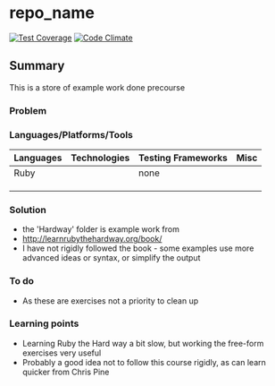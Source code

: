 # __repo_name__

[![Test Coverage](https://codeclimate.com/github/chandley/precourse/badges/coverage.svg)](https://codeclimate.com/github/chandley/precourse)
[![Code Climate](https://codeclimate.com/github/chandley/precourse/badges/gpa.svg)](https://codeclimate.com/github/chandley/precourse)

## Summary

This is a store of example work done precourse

### Problem

### Languages/Platforms/Tools

| Languages | Technologies  | Testing Frameworks| Misc
| :-------------------------------------------- |:--------------|:-----------|:----|
| Ruby      |               | none            |               |
|           |               |                   |               |
|           |               |                   |  
|           |               |

### Solution

* the 'Hardway' folder is example work from
* http://learnrubythehardway.org/book/
* I have not rigidly followed the book - some examples use more advanced ideas or syntax, or simplify the output

### To do

* As these are exercises not a priority to clean up

### Learning points

* Learning Ruby the Hard way a bit slow, but working the free-form exercises very useful
* Probably a good idea not to follow this course rigidly, as can learn quicker from Chris Pine




